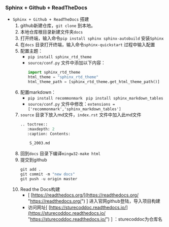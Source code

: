 ### Sphinx + Github + ReadTheDocs
-   `Sphinx + Github + ReadTheDocs` 搭建
    1.  github新建仓库，`git clone` 到本地。
    2.  本地仓库根目录新建文件夹`docs`
    3.  打开终端，输入命令`pip install sphinx sphinx-autobuild` 安装`Sphinx`
    4.  在`docs` 目录打开终端，输入命令`sphinx-quickstart` 过程中输入配置
    5.  配置主题：
        -   `pip install sphinx_rtd_theme
            `
        -   `source/conf.py` 文件中添加以下内容：
            ```python
            import sphinx_rtd_theme
            html_theme = "sphinx_rtd_theme"
            html_theme_path = [sphinx_rtd_theme.get_html_theme_path()]

            ```
    6.  配置markdown：
        -   `pip install recommonmark `     `pip install sphinx_markdown_tables`
        -   `source/conf.py` 文件中修改：`extensions = ['recommonmark','sphinx_markdown_tables'] `
    7.  `source` 目录下放入md文件，`index.rst` 文件中加入此md文件
        ```python
        .. toctree::
           :maxdepth: 2
           :caption: Contents:
           
            S_2003.md

        ```
    8.  回到`docs` 目录下编译`mingw32-make html`&#x20;
    9.  提交到github
        ```python
        git add .
        git commit -m "new docs"
        git push -u origin master

        ```
    10. Read the Docs构建
        -   \[ [https://readthedocs.org/](https://readthedocs.org/ "https://readthedocs.org/") ] 进入官网github登陆，导入项目构建
        -   访问网址\[ [https://sturecoddoc.readthedocs.io/](https://sturecoddoc.readthedocs.io/ "https://sturecoddoc.readthedocs.io/") ] ：sturecoddoc为仓库名
